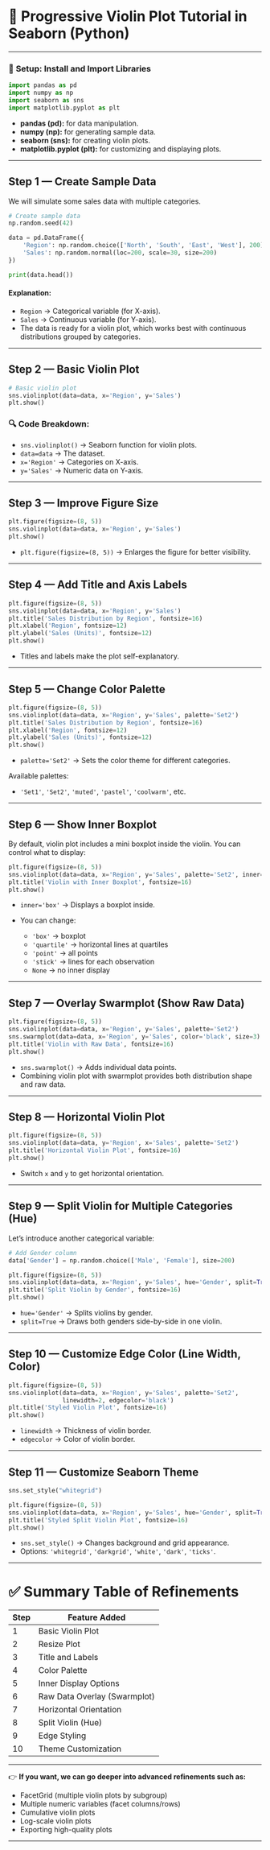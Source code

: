 
# 🎻 **Progressive Violin Plot Tutorial in Seaborn (Python)**

---

### 🧰 **Setup: Install and Import Libraries**

```python
import pandas as pd
import numpy as np
import seaborn as sns
import matplotlib.pyplot as plt
```

* **pandas (pd):** for data manipulation.
* **numpy (np):** for generating sample data.
* **seaborn (sns):** for creating violin plots.
* **matplotlib.pyplot (plt):** for customizing and displaying plots.

---

## Step 1 — Create Sample Data

We will simulate some sales data with multiple categories.

```python
# Create sample data
np.random.seed(42)

data = pd.DataFrame({
    'Region': np.random.choice(['North', 'South', 'East', 'West'], 200),
    'Sales': np.random.normal(loc=200, scale=30, size=200)
})

print(data.head())
```

#### Explanation:

* `Region` → Categorical variable (for X-axis).
* `Sales` → Continuous variable (for Y-axis).
* The data is ready for a violin plot, which works best with continuous distributions grouped by categories.

---

## Step 2 — Basic Violin Plot

```python
# Basic violin plot
sns.violinplot(data=data, x='Region', y='Sales')
plt.show()
```

### 🔍 Code Breakdown:

* `sns.violinplot()` → Seaborn function for violin plots.
* `data=data` → The dataset.
* `x='Region'` → Categories on X-axis.
* `y='Sales'` → Numeric data on Y-axis.

---

## Step 3 — Improve Figure Size

```python
plt.figure(figsize=(8, 5))
sns.violinplot(data=data, x='Region', y='Sales')
plt.show()
```

* `plt.figure(figsize=(8, 5))` → Enlarges the figure for better visibility.

---

## Step 4 — Add Title and Axis Labels

```python
plt.figure(figsize=(8, 5))
sns.violinplot(data=data, x='Region', y='Sales')
plt.title('Sales Distribution by Region', fontsize=16)
plt.xlabel('Region', fontsize=12)
plt.ylabel('Sales (Units)', fontsize=12)
plt.show()
```

* Titles and labels make the plot self-explanatory.

---

## Step 5 — Change Color Palette

```python
plt.figure(figsize=(8, 5))
sns.violinplot(data=data, x='Region', y='Sales', palette='Set2')
plt.title('Sales Distribution by Region', fontsize=16)
plt.xlabel('Region', fontsize=12)
plt.ylabel('Sales (Units)', fontsize=12)
plt.show()
```

* `palette='Set2'` → Sets the color theme for different categories.

Available palettes:

* `'Set1'`, `'Set2'`, `'muted'`, `'pastel'`, `'coolwarm'`, etc.

---

## Step 6 — Show Inner Boxplot

By default, violin plot includes a mini boxplot inside the violin. You can control what to display:

```python
plt.figure(figsize=(8, 5))
sns.violinplot(data=data, x='Region', y='Sales', palette='Set2', inner='box')
plt.title('Violin with Inner Boxplot', fontsize=16)
plt.show()
```

* `inner='box'` → Displays a boxplot inside.
* You can change:

  * `'box'` → boxplot
  * `'quartile'` → horizontal lines at quartiles
  * `'point'` → all points
  * `'stick'` → lines for each observation
  * `None` → no inner display

---

## Step 7 — Overlay Swarmplot (Show Raw Data)

```python
plt.figure(figsize=(8, 5))
sns.violinplot(data=data, x='Region', y='Sales', palette='Set2')
sns.swarmplot(data=data, x='Region', y='Sales', color='black', size=3)
plt.title('Violin with Raw Data', fontsize=16)
plt.show()
```

* `sns.swarmplot()` → Adds individual data points.
* Combining violin plot with swarmplot provides both distribution shape and raw data.

---

## Step 8 — Horizontal Violin Plot

```python
plt.figure(figsize=(8, 5))
sns.violinplot(data=data, y='Region', x='Sales', palette='Set2')
plt.title('Horizontal Violin Plot', fontsize=16)
plt.show()
```

* Switch `x` and `y` to get horizontal orientation.

---

## Step 9 — Split Violin for Multiple Categories (Hue)

Let’s introduce another categorical variable:

```python
# Add Gender column
data['Gender'] = np.random.choice(['Male', 'Female'], size=200)

plt.figure(figsize=(8, 5))
sns.violinplot(data=data, x='Region', y='Sales', hue='Gender', split=True, palette='pastel')
plt.title('Split Violin by Gender', fontsize=16)
plt.show()
```

* `hue='Gender'` → Splits violins by gender.
* `split=True` → Draws both genders side-by-side in one violin.

---

## Step 10 — Customize Edge Color (Line Width, Color)

```python
plt.figure(figsize=(8, 5))
sns.violinplot(data=data, x='Region', y='Sales', palette='Set2',
               linewidth=2, edgecolor='black')
plt.title('Styled Violin Plot', fontsize=16)
plt.show()
```

* `linewidth` → Thickness of violin border.
* `edgecolor` → Color of violin border.

---

## Step 11 — Customize Seaborn Theme

```python
sns.set_style("whitegrid")

plt.figure(figsize=(8, 5))
sns.violinplot(data=data, x='Region', y='Sales', hue='Gender', split=True, palette='pastel')
plt.title('Styled Split Violin Plot', fontsize=16)
plt.show()
```

* `sns.set_style()` → Changes background and grid appearance.
* Options: `'whitegrid'`, `'darkgrid'`, `'white'`, `'dark'`, `'ticks'`.

---

# ✅ **Summary Table of Refinements**

| Step | Feature Added                |
| ---- | ---------------------------- |
| 1    | Basic Violin Plot            |
| 2    | Resize Plot                  |
| 3    | Title and Labels             |
| 4    | Color Palette                |
| 5    | Inner Display Options        |
| 6    | Raw Data Overlay (Swarmplot) |
| 7    | Horizontal Orientation       |
| 8    | Split Violin (Hue)           |
| 9    | Edge Styling                 |
| 10   | Theme Customization          |

---

👉 **If you want, we can go deeper into advanced refinements such as:**

* FacetGrid (multiple violin plots by subgroup)
* Multiple numeric variables (facet columns/rows)
* Cumulative violin plots
* Log-scale violin plots
* Exporting high-quality plots

---


